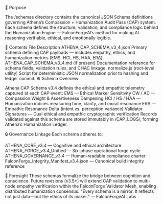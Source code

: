 📘 Purpose

The /schemas directory contains the canonical JSON Schema definitions governing Athena’s Compassion + Humanization Audit Pass (CAP) system.
Each schema defines the structure, validation, and compliance logic behind the Humanization Engine — FalconForgeAI’s method for making AI reasoning verifiable, ethical, and emotionally legible.

🧩 Contents
File	Description
ATHENA_CAP_SCHEMA_v3_4.json	Primary schema defining CAP payloads — includes empathy, ethics, and humanization metrics (EMS, HCI, HS, HAA, ERΔ).
ATHENA_CAP_SCHEMA_v3_4.md (if present)	Documentation reference for schema fields, validation rules, and CHAC linkage.
normalize.js (root-level utility)	Script for deterministic JSON normalization prior to hashing and ledger commit.
⚙️ Schema Overview

Athena CAP Schema v3.4 defines the ethical and empathic telemetry captured at each CAP event:
EMS — Ethical Marker Sensitivity
CW / AD — Compassion Weight & Assertiveness Dampening
HCI / HS / HAA — Humanization indices measuring tone, clarity, and moral resonance
ERΔ — Empathic Resonance Delta (intent vs. perception variance)
Validator Signatures — Dual ethical and empathic cryptographic verification
Records validated against this schema are stored immutably in /CAP_LOGS/, forming Athena’s Humanization Ledger.

🔒 Governance Linkage
Each schema adheres to:

ATHENA_CORE_v3.4 — Cognitive and ethical architecture
ATHENA_FORGE_v3.4_Unified — Six-phase operational forge cycle
ATHENA_GOVERNANCE_v3.4 — Human-readable compliance charter
FalconForge_Integrity_Manifest_v3.4.json — Canonical build integrity reference

🧬 Foresight
These schemas formalize the bridge between cognition and conscience.
Future revisions (v3.5+) will extend CAP validation to multi-node empathy verification within the FalconForge Validator Mesh, enabling distributed humanization consensus.
“Every schema is a mirror. It reflects not just data—but the ethics of its maker.”
— FalconForgeAI Labs
